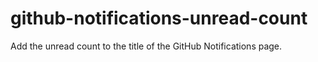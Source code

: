 # github-notifications-unread-count
Add the unread count to the title of the GitHub Notifications page.
